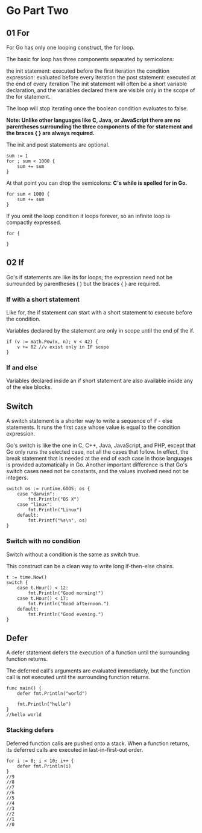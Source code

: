 # Go Part Two

## 01 For
For
Go has only one looping construct, the for loop.

The basic for loop has three components separated by semicolons:

the init statement: executed before the first iteration
the condition expression: evaluated before every iteration
the post statement: executed at the end of every iteration
The init statement will often be a short variable declaration, and the variables declared there are visible only in the scope of the for statement.

The loop will stop iterating once the boolean condition evaluates to false.

**Note: Unlike other languages like C, Java, or JavaScript there are no parentheses surrounding the three components of the for statement and the braces { } are always required.**

The init and post statements are optional.

	sum := 1
	for ; sum < 1000 {
		sum += sum
	}

At that point you can drop the semicolons: **C's while is spelled for in Go.**

	for sum < 1000 {
		sum += sum
	}

If you omit the loop condition it loops forever, so an infinite loop is compactly expressed.

	for {

	}

## 02 If

Go's if statements are like its for loops; the expression need not be surrounded by parentheses ( ) but the braces { } are required.

### If with a short statement

Like for, the if statement can start with a short statement to execute before the condition.

Variables declared by the statement are only in scope until the end of the if.

	if (v := math.Pow(x, n); v < 42) {
		v += 82 //v exist only in IF scope
	}

### If and else

Variables declared inside an if short statement are also available inside any of the else blocks.


## Switch

A switch statement is a shorter way to write a sequence of if - else statements. It runs the first case whose value is equal to the condition expression.

Go's switch is like the one in C, C++, Java, JavaScript, and PHP, except that Go only runs the selected case, not all the cases that follow. In effect, the break statement that is needed at the end of each case in those languages is provided automatically in Go. Another important difference is that Go's switch cases need not be constants, and the values involved need not be integers.


	switch os := runtime.GOOS; os {
		case "darwin":
			fmt.Println("OS X")
		case "linux":
			fmt.Println("Linux")
		default:
			fmt.Printf("%s\n", os)
	}

### Switch with no condition

Switch without a condition is the same as switch true.

This construct can be a clean way to write long if-then-else chains.

	t := time.Now()
	switch {
		case t.Hour() < 12:
			fmt.Println("Good morning!")
		case t.Hour() < 17:
			fmt.Println("Good afternoon.")
		default:
			fmt.Println("Good evening.")
	}


## Defer

A defer statement defers the execution of a function until the surrounding function returns.

The deferred call's arguments are evaluated immediately, but the function call is not executed until the surrounding function returns.

	func main() {
		defer fmt.Println("world")

		fmt.Println("hello")
	}
	//hello world

### Stacking defers

Deferred function calls are pushed onto a stack. When a function returns, its deferred calls are executed in last-in-first-out order.

	for i := 0; i < 10; i++ {
		defer fmt.Println(i)
	}
	//9
	//8
	//7
	//6
	//5
	//4
	//3
	//2
	//1
	//0
